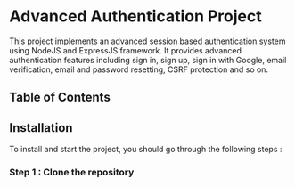 # Advanced Authentication Project 
This project implements an advanced session based authentication system using NodeJS and ExpressJS framework. It provides advanced authentication features including sign in, sign up, sign in with Google, email verification, email and password resetting, CSRF protection and so on. 

## Table of Contents

## Installation 
To install and start the project, you should go through the following steps : 
### Step 1 : Clone the repository